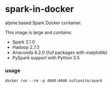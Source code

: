 # spark-in-docker

alpine based Spark Docker container.

This image is large and contains:

* Spark 2.1.0
* Hadoop 2.7.3
* Anaconda 4.2.0 (full packages with matplotlib)
* PySpark support with Python 3.5

### usage

```
docker run --rm -p 4040:4040 sofianito/spark
```
